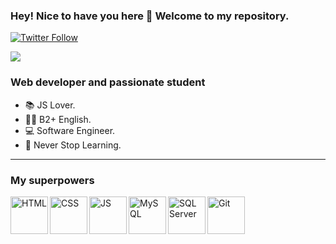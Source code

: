 ### Hey! Nice to have you here 👋 Welcome to my repository.
[![Twitter Follow](https://img.shields.io/twitter/follow/edevmanrique?color=%231DA1F2&logo=Twitter&logoColor=%231DA1F2&style=for-the-badge)](https://twitter.com/edevmanrique)

<img src="https://media2.giphy.com/media/3o72Fis3O08ru2BqQ8/giphy.gif?cid=ecf05e47btdii39cgn1acxpw2dhmaypu70qrlinccxag7pdm&rid=giphy.gif&ct=g">

### Web developer and passionate student

- 📚 JS Lover.
- ✍🏻 B2+ English.
- 💻 Software Engineer.
- 💚 Never Stop Learning.

---

### My superpowers

<img align="left" alt="HTML" width = "60px" src = "https://img.icons8.com/color/48/000000/html-5--v1.png"/>

<img align="left" alt="CSS" width = "60px" src="https://img.icons8.com/color/48/000000/css3.png"/>

<img align="left" alt="JS" width = "60px" src="https://img.icons8.com/color/48/000000/javascript--v2.png"/>

<img align="left" alt="MySQL" width = "60px" src="https://img.icons8.com/fluency/48/000000/mysql-logo.png"/>

<img align="left" alt="SQL Server" width = "60px" src="https://img.icons8.com/color/48/000000/microsoft-sql-server.png"/>

<img align="left" alt="Git" width = "60px" src="https://img.icons8.com/color/48/000000/git.png"/>
